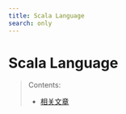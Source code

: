```yaml
---
title: Scala Language
search: only
---
```


# Scala Language

> Contents:
> - [相关文章](Recent-Articles/content.html)